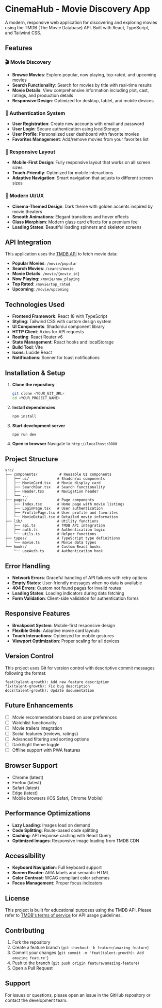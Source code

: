 # CinemaHub - Movie Discovery App

A modern, responsive web application for discovering and exploring movies using the TMDB (The Movie Database) API. Built with React, TypeScript, and Tailwind CSS.

## Features

### 🎬 Movie Discovery
- **Browse Movies**: Explore popular, now playing, top-rated, and upcoming movies
- **Search Functionality**: Search for movies by title with real-time results
- **Movie Details**: View comprehensive information including plot, cast, ratings, and production details
- **Responsive Design**: Optimized for desktop, tablet, and mobile devices

### 🔐 Authentication System
- **User Registration**: Create new accounts with email and password
- **User Login**: Secure authentication using localStorage
- **User Profile**: Personalized user dashboard with favorite movies
- **Favorites Management**: Add/remove movies from your favorites list

### 📱 Responsive Layout
- **Mobile-First Design**: Fully responsive layout that works on all screen sizes
- **Touch-Friendly**: Optimized for mobile interactions
- **Adaptive Navigation**: Smart navigation that adjusts to different screen sizes

### 🎨 Modern UI/UX
- **Cinema-Themed Design**: Dark theme with golden accents inspired by movie theaters
- **Smooth Animations**: Elegant transitions and hover effects
- **Glass Morphism**: Modern glass card effects for a premium feel
- **Loading States**: Beautiful loading spinners and skeleton screens

## API Integration

This application uses the [TMDB API](https://www.themoviedb.org/documentation/api) to fetch movie data:

- **Popular Movies**: `/movie/popular`
- **Search Movies**: `/search/movie`
- **Movie Details**: `/movie/{movie_id}`
- **Now Playing**: `/movie/now_playing`
- **Top Rated**: `/movie/top_rated`
- **Upcoming**: `/movie/upcoming`

## Technologies Used

- **Frontend Framework**: React 18 with TypeScript
- **Styling**: Tailwind CSS with custom design system
- **UI Components**: Shadcn/ui component library
- **HTTP Client**: Axios for API requests
- **Routing**: React Router v6
- **State Management**: React hooks and localStorage
- **Build Tool**: Vite
- **Icons**: Lucide React
- **Notifications**: Sonner for toast notifications

## Installation & Setup

1. **Clone the repository**
   ```bash
   git clone <YOUR_GIT_URL>
   cd <YOUR_PROJECT_NAME>
   ```

2. **Install dependencies**
   ```bash
   npm install
   ```

3. **Start development server**
   ```bash
   npm run dev
   ```

4. **Open in browser**
   Navigate to `http://localhost:8080`

## Project Structure

```
src/
├── components/          # Reusable UI components
│   ├── ui/             # Shadcn/ui components
│   ├── MovieCard.tsx   # Movie display card
│   ├── SearchBar.tsx   # Search functionality
│   ├── Header.tsx      # Navigation header
│   └── ...
├── pages/              # Page components
│   ├── Index.tsx       # Home page with movie listings
│   ├── LoginPage.tsx   # User authentication
│   ├── ProfilePage.tsx # User profile and favorites
│   └── MovieDetail.tsx # Detailed movie information
├── lib/                # Utility functions
│   ├── api.ts          # TMDB API integration
│   ├── auth.ts         # Authentication logic
│   └── utils.ts        # Helper functions
├── types/              # TypeScript type definitions
│   └── movie.ts        # Movie data types
└── hooks/              # Custom React hooks
    └── useAuth.ts      # Authentication hook
```

## Error Handling

- **Network Errors**: Graceful handling of API failures with retry options
- **Empty States**: User-friendly messages when no data is available
- **404 Errors**: Custom not found pages for invalid routes
- **Loading States**: Loading indicators during data fetching
- **Form Validation**: Client-side validation for authentication forms

## Responsive Features

- **Breakpoint System**: Mobile-first responsive design
- **Flexible Grids**: Adaptive movie card layouts
- **Touch Interactions**: Optimized for mobile gestures
- **Viewport Optimization**: Proper scaling for all devices

## Version Control

This project uses Git for version control with descriptive commit messages following the format:
```
feat(talent-growth): Add new feature description
fix(talent-growth): Fix bug description
docs(talent-growth): Update documentation
```

## Future Enhancements

- [ ] Movie recommendations based on user preferences
- [ ] Watchlist functionality
- [ ] Movie trailers integration
- [ ] Social features (reviews, ratings)
- [ ] Advanced filtering and sorting options
- [ ] Dark/light theme toggle
- [ ] Offline support with PWA features

## Browser Support

- Chrome (latest)
- Firefox (latest)
- Safari (latest)
- Edge (latest)
- Mobile browsers (iOS Safari, Chrome Mobile)

## Performance Optimizations

- **Lazy Loading**: Images load on demand
- **Code Splitting**: Route-based code splitting
- **Caching**: API response caching with React Query
- **Optimized Images**: Responsive image loading from TMDB CDN

## Accessibility

- **Keyboard Navigation**: Full keyboard support
- **Screen Reader**: ARIA labels and semantic HTML
- **Color Contrast**: WCAG compliant color schemes
- **Focus Management**: Proper focus indicators

## License

This project is built for educational purposes using the TMDB API. Please refer to [TMDB's terms of service](https://www.themoviedb.org/terms-of-use) for API usage guidelines.

## Contributing

1. Fork the repository
2. Create a feature branch (`git checkout -b feature/amazing-feature`)
3. Commit your changes (`git commit -m 'feat(talent-growth): Add amazing feature'`)
4. Push to the branch (`git push origin feature/amazing-feature`)
5. Open a Pull Request

## Support

For issues or questions, please open an issue in the GitHub repository or contact the development team.